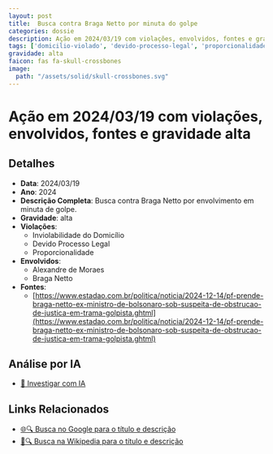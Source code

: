 ```yaml
---
layout: post
title:  Busca contra Braga Netto por minuta do golpe
categories: dossie
description: Ação em 2024/03/19 com violações, envolvidos, fontes e gravidade alta
tags: ['domicilio-violado', 'devido-processo-legal', 'proporcionalidade', 'alexandre-de-moraes', 'braga-netto', 'gravidade-alta']
gravidade: alta
faicon: fas fa-skull-crossbones
image:
  path: "/assets/solid/skull-crossbones.svg"
---
```


# Ação em 2024/03/19 com violações, envolvidos, fontes e gravidade alta

## Detalhes
- **Data**: 2024/03/19
- **Ano**: 2024
- **Descrição Completa**: Busca contra Braga Netto por envolvimento em minuta de golpe.
- **Gravidade**: alta <i class="fas fa-skull-crossbones fa-2x"></i>
- **Violações**:
  - Inviolabilidade do Domicílio
  - Devido Processo Legal
  - Proporcionalidade
- **Envolvidos**:
  - Alexandre de Moraes
  - Braga Netto
- **Fontes**:
  - [https://www.estadao.com.br/politica/noticia/2024-12-14/pf-prende-braga-netto-ex-ministro-de-bolsonaro-sob-suspeita-de-obstrucao-de-justica-em-trama-golpista.ghtml](https://www.estadao.com.br/politica/noticia/2024-12-14/pf-prende-braga-netto-ex-ministro-de-bolsonaro-sob-suspeita-de-obstrucao-de-justica-em-trama-golpista.ghtml)

## Análise por IA
- [🤖 Investigar com IA](https://www.perplexity.ai/search?q=%22Alexandre%20de%20Moraes%22%20Busca%20contra%20Braga%20Netto%20por%20minuta%20do%20golpe%20Busca%20contra%20Braga%20Netto%20por%20envolvimento%20em%20minuta%20de%20golpe.%20Inviolabilidade%20do%20Domic%C3%ADlio%20Devido%20Processo%20Legal%20Proporcionalidade%202024%20gravidade%20alta)

## Links Relacionados
- [🌐🔍 Busca no Google para o título e descrição](https://www.google.com/search?q=%22Alexandre%20de%20Moraes%22%20Busca%20contra%20Braga%20Netto%20por%20minuta%20do%20golpe%20Busca%20contra%20Braga%20Netto%20por%20envolvimento%20em%20minuta%20de%20golpe.%20Inviolabilidade%20do%20Domic%C3%ADlio%20Devido%20Processo%20Legal%20Proporcionalidade%202024%20gravidade%20alta)
- [📖🔍 Busca na Wikipedia para o título e descrição](https://pt.wikipedia.org/w/index.php?search=%22Alexandre%20de%20Moraes%22%20Busca%20contra%20Braga%20Netto%20por%20minuta%20do%20golpe%20Busca%20contra%20Braga%20Netto%20por%20envolvimento%20em%20minuta%20de%20golpe.%20Inviolabilidade%20do%20Domic%C3%ADlio%20Devido%20Processo%20Legal%20Proporcionalidade%202024%20gravidade%20alta)

